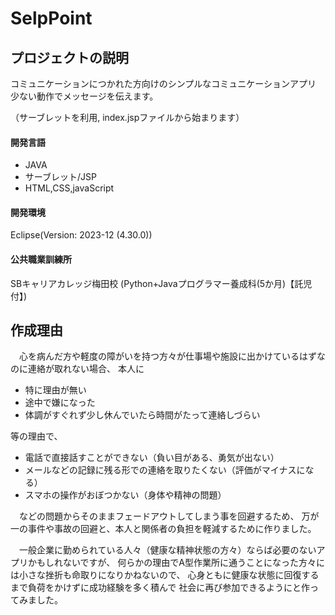 # **SelpPoint**

## プロジェクトの説明

コミュニケーションにつかれた方向けのシンプルなコミュニケーションアプリ
少ない動作でメッセージを伝えます。

（サーブレットを利用, index.jspファイルから始まります）

#### 開発言語
- JAVA
- サーブレット/JSP
- HTML,CSS,javaScript

#### 開発環境
Eclipse(Version: 2023-12 (4.30.0))

#### 公共職業訓練所
SBキャリアカレッジ梅田校
 (Python+Javaプログラマー養成科(5か月)【託児付】)

## 作成理由

　心を病んだ方や軽度の障がいを持つ方々が仕事場や施設に出かけているはずなのに連絡が取れない場合、
本人に
- 特に理由が無い
- 途中で嫌になった
- 体調がすぐれず少し休んでいたら時間がたって連絡しづらい

等の理由で、
- 電話で直接話すことができない（負い目がある、勇気が出ない）
- メールなどの記録に残る形での連絡を取りたくない（評価がマイナスになる）
- スマホの操作がおぼつかない（身体や精神の問題）

　などの問題からそのままフェードアウトしてしまう事を回避するため、
万が一の事件や事故の回避と、本人と関係者の負担を軽減するために作りました。

　一般企業に勤められている人々（健康な精神状態の方々）ならば必要のないアプリかもしれないですが、
何らかの理由でA型作業所に通うことになった方々には小さな挫折も命取りになりかねないので、
心身ともに健康な状態に回復するまで負荷をかけずに成功経験を多く積んで
社会に再び参加できるようにと作ってみました。
